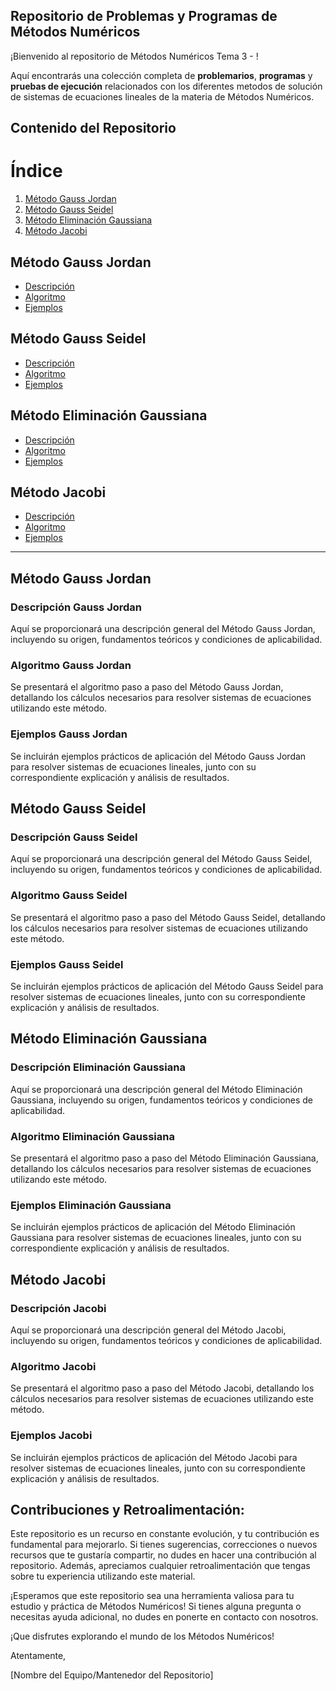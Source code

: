 
## Repositorio de Problemas y Programas de Métodos Numéricos

¡Bienvenido al repositorio de Métodos Numéricos Tema 3 - !

Aquí encontrarás una colección completa de **problemarios**, **programas** y **pruebas de ejecución** relacionados con los diferentes metodos de solución de sistemas de ecuaciones lineales de la materia de Métodos Numéricos. 

## Contenido del Repositorio

# Índice

1. [Método Gauss Jordan](#método-gauss-jordan)
2. [Método Gauss Seidel](#método-gauss-seidel)
3. [Método Eliminación Gaussiana](#método-eliminación-gaussiana)
4. [Método Jacobi](#método-jacobi)

## Método Gauss Jordan

- [Descripción](#descripción-gauss-jordan)
- [Algoritmo](#algoritmo-gauss-jordan)
- [Ejemplos](#ejemplos-gauss-jordan)

## Método Gauss Seidel

- [Descripción](#descripción-gauss-seidel)
- [Algoritmo](#algoritmo-gauss-seidel)
- [Ejemplos](#ejemplos-gauss-seidel)

## Método Eliminación Gaussiana

- [Descripción](#descripción-eliminación-gaussiana)
- [Algoritmo](#algoritmo-eliminación-gaussiana)
- [Ejemplos](#ejemplos-eliminación-gaussiana)

## Método Jacobi

- [Descripción](#descripción-jacobi)
- [Algoritmo](#algoritmo-jacobi)
- [Ejemplos](#ejemplos-jacobi)

---

## Método Gauss Jordan

### Descripción Gauss Jordan

Aquí se proporcionará una descripción general del Método Gauss Jordan, incluyendo su origen, fundamentos teóricos y condiciones de aplicabilidad.

### Algoritmo Gauss Jordan

Se presentará el algoritmo paso a paso del Método Gauss Jordan, detallando los cálculos necesarios para resolver sistemas de ecuaciones utilizando este método.

### Ejemplos Gauss Jordan

Se incluirán ejemplos prácticos de aplicación del Método Gauss Jordan para resolver sistemas de ecuaciones lineales, junto con su correspondiente explicación y análisis de resultados.

## Método Gauss Seidel

### Descripción Gauss Seidel

Aquí se proporcionará una descripción general del Método Gauss Seidel, incluyendo su origen, fundamentos teóricos y condiciones de aplicabilidad.

### Algoritmo Gauss Seidel

Se presentará el algoritmo paso a paso del Método Gauss Seidel, detallando los cálculos necesarios para resolver sistemas de ecuaciones utilizando este método.

### Ejemplos Gauss Seidel

Se incluirán ejemplos prácticos de aplicación del Método Gauss Seidel para resolver sistemas de ecuaciones lineales, junto con su correspondiente explicación y análisis de resultados.

## Método Eliminación Gaussiana

### Descripción Eliminación Gaussiana

Aquí se proporcionará una descripción general del Método Eliminación Gaussiana, incluyendo su origen, fundamentos teóricos y condiciones de aplicabilidad.

### Algoritmo Eliminación Gaussiana

Se presentará el algoritmo paso a paso del Método Eliminación Gaussiana, detallando los cálculos necesarios para resolver sistemas de ecuaciones utilizando este método.

### Ejemplos Eliminación Gaussiana

Se incluirán ejemplos prácticos de aplicación del Método Eliminación Gaussiana para resolver sistemas de ecuaciones lineales, junto con su correspondiente explicación y análisis de resultados.

## Método Jacobi

### Descripción Jacobi

Aquí se proporcionará una descripción general del Método Jacobi, incluyendo su origen, fundamentos teóricos y condiciones de aplicabilidad.

### Algoritmo Jacobi

Se presentará el algoritmo paso a paso del Método Jacobi, detallando los cálculos necesarios para resolver sistemas de ecuaciones utilizando este método.

### Ejemplos Jacobi

Se incluirán ejemplos prácticos de aplicación del Método Jacobi para resolver sistemas de ecuaciones lineales, junto con su correspondiente explicación y análisis de resultados.


## Contribuciones y Retroalimentación:

Este repositorio es un recurso en constante evolución, y tu contribución es fundamental para mejorarlo. Si tienes sugerencias, correcciones o nuevos recursos que te gustaría compartir, no dudes en hacer una contribución al repositorio. Además, apreciamos cualquier retroalimentación que tengas sobre tu experiencia utilizando este material.

¡Esperamos que este repositorio sea una herramienta valiosa para tu estudio y práctica de Métodos Numéricos! Si tienes alguna pregunta o necesitas ayuda adicional, no dudes en ponerte en contacto con nosotros.

¡Que disfrutes explorando el mundo de los Métodos Numéricos!

Atentamente,

[Nombre del Equipo/Mantenedor del Repositorio]
